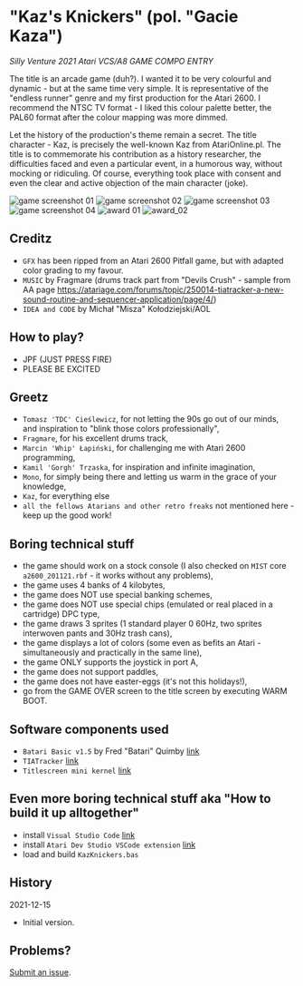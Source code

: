 # "Kaz's Knickers" (pol. "Gacie Kaza")
*Silly Venture 2021 Atari VCS/A8 GAME COMPO ENTRY*

The title is an arcade game (duh?). I wanted it to be very colourful and dynamic - but at the same time very simple. It is representative of the "endless runner" genre and my first production for the Atari 2600. I recommend the NTSC TV format - I liked this colour palette better, the PAL60 format after the colour mapping was more dimmed.

Let the history of the production's theme remain a secret. The title character - Kaz, is precisely the well-known Kaz from AtariOnline.pl. The title is to commemorate his contribution as a history researcher, the difficulties faced and even a particular event, in a humorous way, without mocking or ridiculing. Of course, everything took place with consent and even the clear and active objection of the main character (joke).

![game screenshot 01](https://raw.githubusercontent.com/michalkolodziejski/verbose-happiness/main/_release/Kaz's%20Knickers%20-%2001.png)
![game screenshot 02](https://raw.githubusercontent.com/michalkolodziejski/verbose-happiness/main/_release/Kaz's%20Knickers%20-%2002.png)
![game screenshot 03](https://raw.githubusercontent.com/michalkolodziejski/verbose-happiness/main/_release/Kaz's%20Knickers%20-%2003.png)
![game screenshot 04](https://raw.githubusercontent.com/michalkolodziejski/verbose-happiness/main/_release/Kaz's%20Knickers%20-%2004.png)
![award 01](https://raw.githubusercontent.com/michalkolodziejski/verbose-happiness/main/_release/265198276_1977975165722177_5321196020573748428_n.jpeg)
![award_02](https://raw.githubusercontent.com/michalkolodziejski/verbose-happiness/main/_release/265297630_873218290043350_6043312988164143035_n.jpeg)

## Creditz
- `GFX` has been ripped from an Atari 2600 Pitfall game, but with adapted color grading to my favour.
- `MUSIC` by Fragmare (drums track part from "Devils Crush" - sample from AA page https://atariage.com/forums/topic/250014-tiatracker-a-new-sound-routine-and-sequencer-application/page/4/)
- `IDEA and CODE` by Michał "Misza" Kołodziejski/AOL

## How to play?
- JPF (JUST PRESS FIRE)
- PLEASE BE EXCITED

## Greetz
- `Tomasz 'TDC' Cieślewicz`, for not letting the 90s go out of our minds, and inspiration to "blink those colors professionally",
- `Fragmare`, for his excellent drums track,
- `Marcin 'Whip' Łapiński`, for challenging me with Atari 2600 programming, 
- `Kamil 'Gorgh' Trzaska`, for inspiration and infinite imagination,
- `Mono`, for simply being there and letting us warm in the grace of your knowledge,
- `Kaz`, for everything else
- `all the fellows Atarians and other retro freaks` not mentioned here - keep up the good work!

## Boring technical stuff
- the game should work on a stock console (I also checked on `MIST` core `a2600_201121.rbf` - it works without any problems),
- the game uses 4 banks of 4 kilobytes,
- the game does NOT use special banking schemes,
- the game does NOT use special chips (emulated or real placed in a cartridge) DPC type,
- the game draws 3 sprites (1 standard player 0 60Hz, two sprites interwoven pants and 30Hz trash cans),
- the game displays a lot of colors (some even as befits an Atari - simultaneously and practically in the same line),
- the game ONLY supports the joystick in port A,
- the game does not support paddles,
- the game does not have easter-eggs (it's not this holidays!),
- go from the GAME OVER screen to the title screen by executing WARM BOOT.

## Software components used
- `Batari Basic v1.5` by Fred "Batari" Quimby [link](https://github.com/sehugg/batariBasic)
- `TIATracker` [link](https://battleofthebits.org/lyceum/View/TIATracker/)
- `Titlescreen mini kernel` [link](https://atariage.com/forums/topic/169819-the-titlescreen-kernel/)

## Even more boring technical stuff aka "How to build it up alltogether"
- install `Visual Studio Code` [link](https://code.visualstudio.com/)
- install `Atari Dev Studio VSCode extension` [link](https://marketplace.visualstudio.com/items?itemName=chunkypixel.atari-dev-studio#:~:text=Atari%20Dev%20Studio%20is%20an,straight%20after%20installing%20the%20extension.)
- load and build `KazKnickers.bas`

## History
2021-12-15

* Initial version.

## Problems?
[Submit an issue](https://github.com/michalkolodziejski/verbose-happiness/issues).
